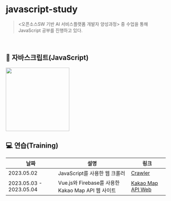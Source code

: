 # javascript-study
> <오픈소스SW 기반 AI 서비스플랫폼 개발자 양성과정> 중 <JavaScript> 수업을 통해 JavaScript 공부를 진행하고 있다.

<br>

## 📌 자바스크립트(JavaScript)
<img src = "https://github.com/ho-ong/javascript-study/assets/114772095/9e36d618-261a-4653-9f23-f2d83e918c01.png" width = "200" height = "200">

<br>

## 💻 연습(Training)
| 날짜 | 설명 | 링크 |
|-----|-----|-----|
| 2023.05.02 | JavaScript를 사용한 웹 크롤러 | [Crawler](https://github.com/ho-ong/javascript-study/tree/main/dev/crawler) |
| 2023.05.03 - 2023.05.04 | Vue.js와 Firebase를 사용한 Kakao Map API 웹 사이트 | [Kakao Map API Web](https://github.com/ho-ong/javascript-study/tree/main/dev/frontend) |

